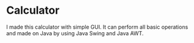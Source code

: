 # Calculator
I made this calculator with simple GUI. It can perform all basic operations and made on Java by using Java Swing and Java AWT.
